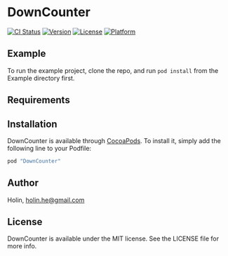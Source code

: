 # DownCounter

[![CI Status](http://img.shields.io/travis/Holin/DownCounter.svg?style=flat)](https://travis-ci.org/Holin/DownCounter)
[![Version](https://img.shields.io/cocoapods/v/DownCounter.svg?style=flat)](http://cocoapods.org/pods/DownCounter)
[![License](https://img.shields.io/cocoapods/l/DownCounter.svg?style=flat)](http://cocoapods.org/pods/DownCounter)
[![Platform](https://img.shields.io/cocoapods/p/DownCounter.svg?style=flat)](http://cocoapods.org/pods/DownCounter)

## Example

To run the example project, clone the repo, and run `pod install` from the Example directory first.

## Requirements

## Installation

DownCounter is available through [CocoaPods](http://cocoapods.org). To install
it, simply add the following line to your Podfile:

```ruby
pod "DownCounter"
```

## Author

Holin, holin.he@gmail.com

## License

DownCounter is available under the MIT license. See the LICENSE file for more info.
